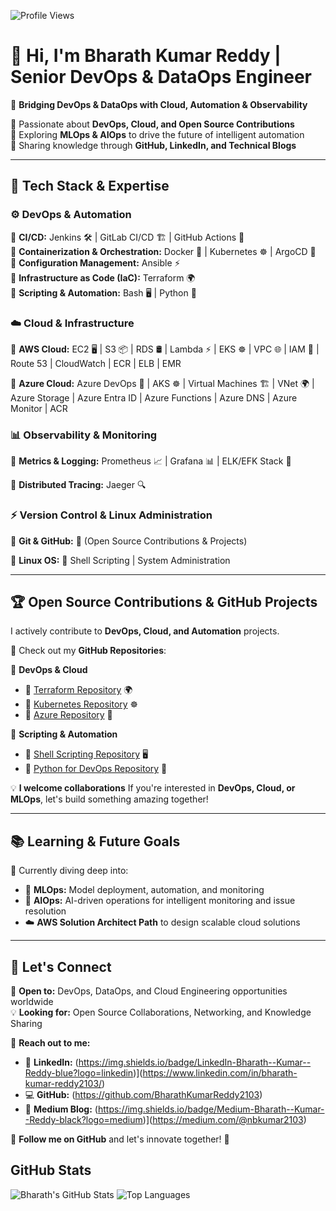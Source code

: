 ![Profile Views](https://komarev.com/ghpvc/?username=bharathreddy2103&color=blue)

# 👋 Hi, I'm Bharath Kumar Reddy | **Senior DevOps & DataOps Engineer**  

🚀 **Bridging DevOps & DataOps with Cloud, Automation & Observability**  

🔹 Passionate about **DevOps, Cloud, and Open Source Contributions**  
🔹 Exploring **MLOps & AIOps** to drive the future of intelligent automation  
🔹 Sharing knowledge through **GitHub, LinkedIn, and Technical Blogs**  

---

## 🔧 Tech Stack & Expertise  

### ⚙️ **DevOps & Automation**  

🔹 **CI/CD:** Jenkins 🛠️ | GitLab CI/CD 🏗️ | GitHub Actions 🚀  
🔹 **Containerization & Orchestration:** Docker 🐳 | Kubernetes ☸️ | ArgoCD 🔄  
🔹 **Configuration Management:** Ansible ⚡  
🔹 **Infrastructure as Code (IaC):** Terraform 🌍  
🔹 **Scripting & Automation:** Bash 🖥️ | Python 🐍  

### ☁️ **Cloud & Infrastructure** 

🔹 **AWS Cloud:** EC2 🖥️ | S3 📦 | RDS 🛢️ | Lambda ⚡ | EKS ☸️ | VPC 🌐 | IAM 🔑 | Route 53 | CloudWatch | ECR | ELB | EMR

🔹 **Azure Cloud:** Azure DevOps 🚀 | AKS ☸️ | Virtual Machines 🏗️ | VNet 🌍 | Azure Storage | Azure Entra ID | Azure Functions | Azure DNS | Azure Monitor | ACR

### 📊 **Observability & Monitoring**  

🔹 **Metrics & Logging:** Prometheus 📈 | Grafana 📊 | ELK/EFK Stack 📑  

🔹 **Distributed Tracing:** Jaeger 🔍  

### ⚡ **Version Control & Linux Administration**  

🔹 **Git & GitHub:** 📝 (Open Source Contributions & Projects)  

🔹 **Linux OS:** 🐧 Shell Scripting | System Administration  

---

## 🏆 **Open Source Contributions & GitHub Projects**  

I actively contribute to **DevOps, Cloud, and Automation** projects.  

🚀 Check out my **GitHub Repositories**:  

📌 **DevOps & Cloud**  

- 🔹 [Terraform Repository](https://github.com/bharathreddy2103/Terraform) 🌍  
- 🔹 [Kubernetes Repository](https://github.com/BharathKumarReddy2103/Kubernetes) ☸️  
- 🔹 [Azure Repository](https://github.com/BharathKumarReddy2103/Azure-Zero-To-Hero) 🚀  

📌 **Scripting & Automation**  

- 🔹 [Shell Scripting Repository](https://github.com/BharathKumarReddy2103/Shell-Scripting-For-DevOps) 🖥️  
- 🔹 [Python for DevOps Repository](https://github.com/BharathKumarReddy2103/Python-for-DevOps) 🐍  

💡 **I welcome collaborations** If you're interested in **DevOps, Cloud, or MLOps**, let's build something amazing together!  

---

## 📚 **Learning & Future Goals**  

🚀 Currently diving deep into:

- 🤖 **MLOps:** Model deployment, automation, and monitoring
- 🤖 **AIOps:** AI-driven operations for intelligent monitoring and issue resolution  
- ☁️ **AWS Solution Architect Path** to design scalable cloud solutions  

---

## 📢 **Let's Connect**  

💼 **Open to:** DevOps, DataOps, and Cloud Engineering opportunities worldwide  
💡 **Looking for:** Open Source Collaborations, Networking, and Knowledge Sharing  

📩 **Reach out to me:**  

- 🔗 **LinkedIn:** (https://img.shields.io/badge/LinkedIn-Bharath--Kumar--Reddy-blue?logo=linkedin)](https://www.linkedin.com/in/bharath-kumar-reddy2103/)  
- 💻 **GitHub:** (https://github.com/BharathKumarReddy2103)  
- 📝 **Medium Blog:** (https://img.shields.io/badge/Medium-Bharath--Kumar--Reddy-black?logo=medium)](https://medium.com/@nbkumar2103)  

🚀 **Follow me on GitHub** and let's innovate together! 🎯  

## GitHub Stats

![Bharath's GitHub Stats](https://github-readme-stats.vercel.app/api?username=BharathKumarReddy2103&show_icons=true&theme=default)
![Top Languages](https://github-readme-stats.vercel.app/api/top-langs/?username=BharathKumarReddy2103&layout=compact&theme=default)
